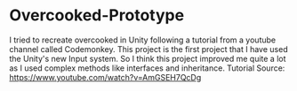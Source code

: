 # Overcooked-Prototype
I tried to recreate overcooked in Unity following a tutorial from a youtube channel called Codemonkey. This project is the first project that I have used the Unity's new Input system. So I think this project improved me quite a lot as I used complex methods like interfaces and inheritance.
Tutorial Source: https://www.youtube.com/watch?v=AmGSEH7QcDg
